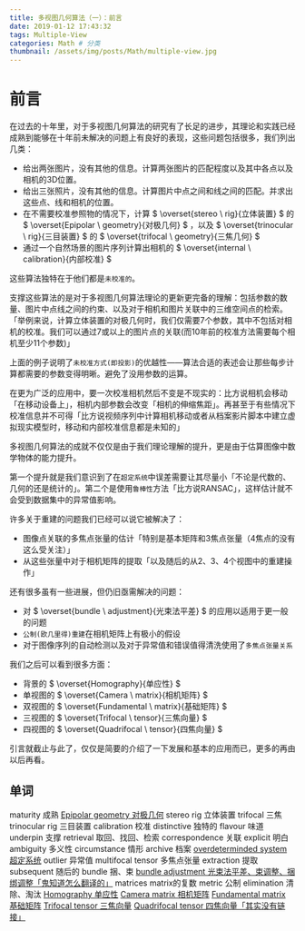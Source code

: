 ```yaml
---
title: 多视图几何算法（一）：前言
date: 2019-01-12 17:43:32
tags: Multiple-View
categories: Math # 分类
thumbnail: /assets/img/posts/Math/multiple-view.jpg
---
```


# 前言

在过去的十年里，对于多视图几何算法的研究有了长足的进步，其理论和实践已经成熟到能够在十年前未解决的问题上有良好的表现，这些问题包括很多，我们列出几类：

- 给出两张图片，没有其他的信息。计算两张图片的匹配程度以及其中各点以及相机的3D位置。
- 给出三张照片，没有其他的信息。计算图片中点之间和线之间的匹配。并求出这些点、线和相机的位置。
- 在不需要校准参照物的情况下，计算 $ \overset{stereo \ rig}{立体装置} $ 的 $ \overset{Epipolar \  geometry}{对极几何} $ ，以及 $ \overset{trinocular \ rig}{三目装置} $ 的 $ \overset{trifocal \ geometry}{三焦几何} $
- 通过一个自然场景的图片序列计算出相机的 $ \overset{internal \ calibration}{内部校准} $ 

这些算法独特在于他们都是`未校准的`。

支撑这些算法的是对于多视图几何算法理论的更新更完备的理解：包括参数的数量、图片中点线之间的约束、以及对于相机和图片关联中的三维空间点的检索。「举例来说，计算立体装置的对极几何时，我们仅需要7个参数，其中不包括对相机的校准。我们可以通过7或以上的图片点的关联(而10年前的校准方法需要每个相机至少11个参数)」

上面的例子说明了`未校准方式(即投影)`的优越性——算法合适的表述会让那些每步计算都需要的参数变得明晰。避免了没用参数的运算。

在更为广泛的应用中，要一次校准相机然后不变是不现实的：比方说相机会移动「在移动设备上」，相机内部参数会改变「相机的伸缩焦距」。再甚至于有些情况下校准信息并不可得「比方说视频序列中计算相机移动或者从档案影片脚本中建立虚拟现实模型时，移动和内部校准信息都是未知的」

多视图几何算法的成就不仅仅是由于我们理论理解的提升，更是由于估算图像中数学物体的能力提升。

第一个提升就是我们意识到了在`超定系统`中误差需要让其尽量小「不论是代数的、几何的还是统计的」。第二个是使用`鲁棒性`方法「比方说RANSAC」，这样估计就不会受到数据集中的异常值影响。

许多关于重建的问题我们已经可以说它被解决了：

- 图像点关联的多焦点张量的估计「特别是基本矩阵和3焦点张量（4焦点的没有这么受关注）」
- 从这些张量中对于相机矩阵的提取「以及随后的从2、3、4个视图中的重建操作」

还有很多虽有一些进展，但仍旧亟需解决的问题：

- 对 $ \overset{bundle \ adjustment}{光束法平差} $ 的应用以适用于更一般的问题
- `公制(欧几里得)重建`在相机矩阵上有极小的假设
- 对于图像序列的自动检测以及对于异常值和错误值得清洗使用了`多焦点张量关系`

我们之后可以看到很多方面：

- 背景的 $ \overset{Homography}{单应性} $ 
- 单视图的 $ \overset{Camera \  matrix}{相机矩阵} $ 
- 双视图的 $ \overset{Fundamental \  matrix}{基础矩阵} $ 
- 三视图的 $ \overset{Trifocal \  tensor}{三焦向量} $ 
- 四视图的 $ \overset{Quadrifocal \  tensor}{四焦向量} $ 

引言就截止与此了，仅仅是简要的介绍了一下发展和基本的应用而已，更多的再由以后再看。

## 单词

maturity 成熟
[Epipolar geometry 对极几何](https://en.wikipedia.org/wiki/Epipolar_geometry) 
stereo rig 立体装置
trifocal 三焦
trinocular rig 三目装置
calibration 校准
distinctive 独特的
flavour 味道
underpin 支撑
retrieval 取回、找回、检索
correspondence 关联
explicit 明白
ambiguity 多义性
circumstance 情形
archive 档案
[overdeterminded system 超定系统](https://en.wikipedia.org/wiki/Overdetermined_system) 
outlier 异常值
multifocal tensor 多焦点张量
extraction 提取
subsequent 随后的
bundle 捆、束
[bundle adjustment 光束法平差、束调整、捆绑调整「鬼知道怎么翻译的」](https://en.wikipedia.org/wiki/Bundle_adjustment) 
matrices matrix的复数
metric 公制
elimination 清除、淘汰
[Homography 单应性](https://en.wikipedia.org/wiki/Homography_(computer_vision)) 
[Camera matrix 相机矩阵](https://en.wikipedia.org/wiki/Camera_matrix) 
[Fundamental matrix 基础矩阵](https://en.wikipedia.org/wiki/Fundamental_matrix_(computer_vision)) 
[Trifocal tensor 三焦向量](https://en.wikipedia.org/wiki/Trifocal_tensor) 
[Quadrifocal tensor 四焦向量「其实没有链接」](#) 